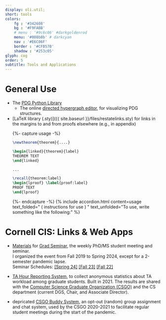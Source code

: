 ```yaml
---
display: oli.util;
short: tools
colors:
    fg : '#342608'
    bg : '#F9FABB'
    # menu : '#9c6c06' #darkgoldenrod
    menu: '#008b8b' # darkcyan
    nav : '#E6C06F'
    border : '#CFB57B'
    shadow : '#253c05'
glyph: cog
order: 5
subtitle: Tools and Applications
---
```


# General Use

<ul>
<li>
    The <a href="https://github.com/orichardson/pdg">PDG Python Library</a>
    <ul><li>
    The online 
        <a href="https://orichardson.github.io/pdg/hgraph_editor">directed hypergraph editor</a>,
        for visualizing PDG structures.
    </li></ul></li>
<li>
<span markdown=1> [LaTeX library (.sty)]({{ site.baseurl }}/files/restatelinks.sty)</span>
for links in the margins to and from proofs elsewhere (e.g., in appendix)

{%- capture usage -%}
```latex
\newtheorem{theorem}{....}

\begin{linked}{theorem}{label}
THEOREM TEXT
\end{linked}

...

\recall{theorem:label}
\begin{lproof} \label{proof:label}
PROOF TEXT
\end{lproof}
```
{%- endcapture -%}
{% include accordion.html
    content=usage
    text_folded=" ( instructions for use ) "
    text_unfolded="To use, write something like the following:"  %}
</li>
</ul>

# Cornell CIS: Links & Web Apps
 - [Materials](https://drive.google.com/drive/folders/1PNoxfNyq8dpLiEjNRrZrzfqUogz_msoZ?usp=drive_link)
    for [Grad Seminar](https://wiki.cs.cornell.edu/index.php?title=Grad_Seminar), the weekly PhD/MS student meeting and seminar.  
    I organized the event from Fall 2019 to Spring 2024, except for a 2-semester pandemic lapse.  
    Seminar Schedules: 
    [[Spring 24]](https://docs.google.com/spreadsheets/d/1XzqbWSRpkgGB4imlfuOmiRROp6f_vJWlhHhDCC4zImM/edit?usp=sharing)
    [[Fall 23]](https://docs.google.com/spreadsheets/d/1uvaxmpYPRZMTJZLnQzLw_GFU1I7KMzNP9XKxOVnotP8/edit?usp=sharing)
    [[Fall 22]](https://docs.google.com/spreadsheets/d/1jyscultcrHN3-cWCRnZQ2xMFXoCLeWEoTxr8j9RI2Go/)

    
- [TA Hour Reporting System](https://research.cs.cornell.edu/csgo/ta),
    to collect anonymous statistics about TA workload among graduate students. Built in 2021. The results are shared with the
    [Computer Science Graduate Organization (CSGO)](https://csgo.cs.cornell.edu) and the CS department (current DGS, Chair, and Associate Director).  

- <span class='depricated-tag label label-warning'>depricated</span>
    [CSGO Buddy System](https://research.cs.cornell.edu/csgo/buddy),
    an opt-out (random) group assignment and chat system, used by the CSGO 2020-2021 to facilitate regular student meetings during the start of the pandemic.
